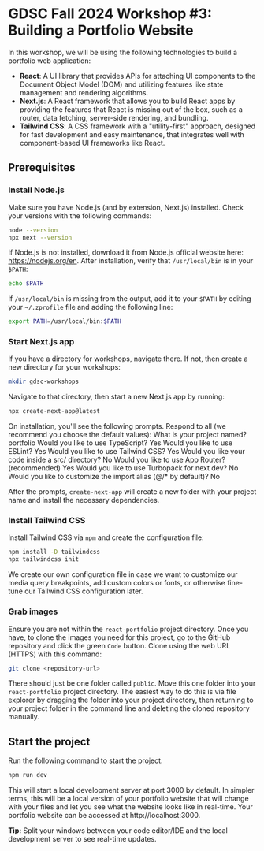 # GDSC Fall 2024 Workshop #3: Building a Portfolio Website

In this workshop, we will be using the following technologies to build a portfolio web application:

- **React**: A UI library that provides APIs for attaching UI components to the Document Object Model (DOM) and utilizing features like state management and rendering algorithms.
- **Next.js**: A React framework that allows you to build React apps by providing the features that React is missing out of the box, such as a router, data fetching, server-side rendering, and bundling.
- **Tailwind CSS**: A CSS framework with a "utility-first" approach, designed for fast development and easy maintenance, that integrates well with component-based UI frameworks like React.

## Prerequisites

### Install Node.js

Make sure you have Node.js (and by extension, Next.js) installed. Check your versions with the following commands:

```bash
node --version
npx next --version
```

If Node.js is not installed, download it from Node.js official website here: https://nodejs.org/en. After installation, verify that `/usr/local/bin` is in your `$PATH`:

```bash
echo $PATH
```

If `/usr/local/bin` is missing from the output, add it to your `$PATH` by editing your `~/.zprofile` file and adding the following line:

```bash
export PATH=/usr/local/bin:$PATH
```

### Start Next.js app

If you have a directory for workshops, navigate there. If not, then create a new directory for your workshops:
```bash
mkdir gdsc-workshops
```

Navigate to that directory, then start a new Next.js app by running:

```bash
npx create-next-app@latest
```

On installation, you'll see the following prompts. Respond to all (we recommend you choose the default values):
What is your project named? portfolio
Would you like to use TypeScript? Yes
Would you like to use ESLint? Yes
Would you like to use Tailwind CSS? Yes
Would you like your code inside a src/ directory? No
Would you like to use App Router? (recommended) Yes
Would you like to use Turbopack for next dev? No
Would you like to customize the import alias (@/* by default)? No

After the prompts, `create-next-app` will create a new folder with your project name and install the necessary dependencies.


### Install Tailwind CSS

Install Tailwind CSS via `npm` and create the configuration file:

```bash
npm install -D tailwindcss
npx tailwindcss init
```

We create our own configuration file in case we want to customize our media query breakpoints, add custom colors or fonts, or otherwise fine-tune our Tailwind CSS configuration later.


### Grab images

Ensure you are not within the `react-portfolio` project directory. Once you have, to clone the images you need for this project, go to the GitHub repository and click the green `Code` button. Clone using the web URL (HTTPS) with this command:

```bash
git clone <repository-url>
```

There should just be one folder called `public`. Move this one folder into your `react-portfolio` project directory. The easiest way to do this is via file explorer by dragging the folder into your project directory, then returning to your project folder in the command line and deleting the cloned repository manually.

## Start the project

Run the following command to start the project.

```bash
npm run dev
```

This will start a local development server at port 3000 by default. In simpler terms, this will be a local version of your portfolio website that will change with your files and let you see what the website looks like in real-time. Your portfolio website can be accessed at http://localhost:3000.

**Tip:** Split your windows between your code editor/IDE and the local development server to see real-time updates.
